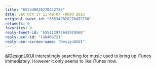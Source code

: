 ```yaml
---
title: "655349820270452736"
date: Sat Oct 17 11:49:07 +0000 2015
original-tweet-id: "655349820270452736"
retweets: 0
favorites: 0
reply-tweet-id: "655112972642029568"
reply-user-id: "188468721"
reply-user-screen-name: "DesignUXUI"
---
```

<a href="https://twitter.com/DesignUXUI">@DesignUXUI</a> interestingly searching for music used to bring up iTunes immediately. However it only seems to like iTunes now.
